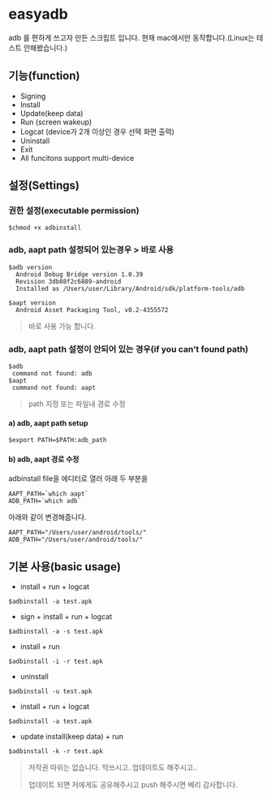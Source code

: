 # easyadb

adb 를 편하게 쓰고자 만든 스크립트 입니다.
현재 mac에서만 동작합니다.(Linux는 테스트 안해봤습니다.)

## 기능(function)

 - Signing
 - Install
 - Update(keep data)
 - Run (screen wakeup)
 - Logcat (device가 2개 이상인 경우 선택 화면 출력)
 - Uninstall
 - Exit
 - All funcitons support multi-device

## 설정(Settings)
### 권한 설정(executable permission)

```
$chmod +x adbinstall
```

### adb, aapt path 설정되어 있는경우 > 바로 사용

```
$adb version
  Android Debug Bridge version 1.0.39
  Revision 3db08f2c6889-android
  Installed as /Users/user/Library/Android/sdk/platform-tools/adb

$aapt version
  Android Asset Packaging Tool, v0.2-4355572
```
> 바로 사용 가능 합니다.


### adb, aapt path 설정이 안되어 있는 경우(if you can't found path)

```
$adb
 command not found: adb
$aapt
 command not found: aapt
```
 > path 지정 또는 파일내 경로 수정

#### a) adb, aapt path setup

```
$export PATH=$PATH:adb_path
```
#### b) adb, aapt 경로 수정
adbinstall file을 에디터로 열러 아래 두 부분을 
```
AAPT_PATH=`which aapt`
ADB_PATH=`which adb`
```
아래와 같이 변경해줍니다. 
```
AAPT_PATH="/Users/user/android/tools/"
ADB_PATH="/Users/user/android/tools/"
```


## 기본 사용(basic usage)

 - install + run + logcat 
```
$adbinstall -a test.apk
```

 - sign + install + run + logcat 
```
$adbinstall -a -s test.apk
```

 - install + run
```
$adbinstall -i -r test.apk
```

 - uninstall 
```
$adbinstall -u test.apk
```

 - install + run + logcat 
```
$adbinstall -a test.apk
```

 - update install(keep data) + run
```
$adbinstall -k -r test.apk
```

> 저작권 따위는 없습니다.  막쓰시고..업데이트도 해주시고..
> 
> 업데이트 되면 저에게도 공유해주시고 push 해주시면 베리 감사합니다.
